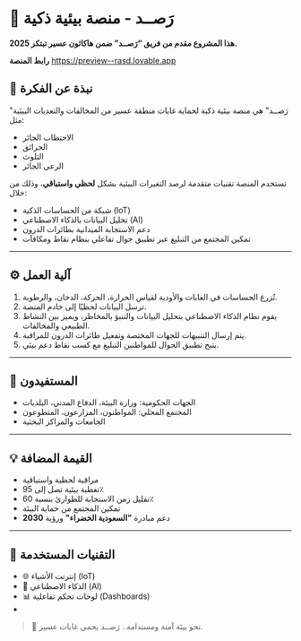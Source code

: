  
# 🌿 رَصــد - منصة بيئية ذكية

**هذا المشروع مقدم من فريق “رَصــد” ضمن هاكاثون عسير تبتكر 2025.**



**رابط المنصة** https://preview--rasd.lovable.app
## 📌 نبذة عن الفكرة

"رَصــد" هي منصة بيئية ذكية لحماية غابات منطقة عسير من المخالفات والتعديات البيئية مثل:
- الاحتطاب الجائر
- الحرائق
- التلوث
- الرعي الجائر

تستخدم المنصة تقنيات متقدمة لرصد التغيرات البيئية بشكل **لحظي واستباقي**، وذلك من خلال:
- شبكة من الحساسات الذكية (IoT)
- تحليل البيانات بالذكاء الاصطناعي (AI)
- دعم الاستجابة الميدانية بطائرات الدرون
- تمكين المجتمع من التبليغ عبر تطبيق جوال تفاعلي بنظام نقاط ومكافآت

---

## ⚙️ آلية العمل

1. تُزرع الحساسات في الغابات والأودية لقياس الحرارة، الحركة، الدخان، والرطوبة.
2. ترسل البيانات لحظيًا إلى خادم المنصة.
3. يقوم نظام الذكاء الاصطناعي بتحليل البيانات والتنبؤ بالمخاطر، ويميز بين النشاط الطبيعي والمخالفات.
4. يتم إرسال التنبيهات للجهات المختصة وتفعيل طائرات الدرون للمراقبة.
5. يتيح تطبيق الجوال للمواطنين التبليغ مع كسب نقاط دعم بيئي.

---

## 👥 المستفيدون

- الجهات الحكومية: وزارة البيئة، الدفاع المدني، البلديات
- المجتمع المحلي: المواطنون، المزارعون، المتطوعون
- الجامعات والمراكز البحثية

---

## 💡 القيمة المضافة

- مراقبة لحظية واستباقية
- تغطية بيئية تصل إلى 95٪
- تقليل زمن الاستجابة للطوارئ بنسبة 60٪
- تمكين المجتمع من حماية البيئة
- دعم مبادرة **"السعودية الخضراء"** ورؤية **2030**

---

## 🧠 التقنيات المستخدمة

- 🌐 إنترنت الأشياء (IoT)
- 🤖 الذكاء الاصطناعي (AI)
- 📊 لوحات تحكم تفاعلية (Dashboards)
-
 

> 🌱 نحو بيئة آمنة ومستدامة.. رَصــد يحمي غابات عسير.
